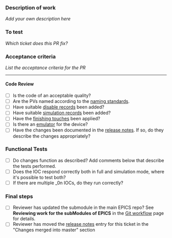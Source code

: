 ### Description of work

*Add your own description here*

### To test

*Which ticket does this PR fix?*

### Acceptance criteria

*List the acceptance criteria for the PR*

---

#### Code Review

- [ ] Is the code of an acceptable quality?
- [ ] Are the PVs named according to the [naming standards](https://github.com/ISISComputingGroup/ibex_developers_manual/wiki/PV-Naming).
- [ ] Have suitable [disable records](https://github.com/ISISComputingGroup/ibex_developers_manual/wiki/Disable-records) been added?
- [ ] Have suitable [simulation records](https://github.com/ISISComputingGroup/ibex_developers_manual/wiki/Record-Simulation) been added?
- [ ] Have the [finishing touches](https://github.com/ISISComputingGroup/ibex_developers_manual/wiki/IOC-Finishing-Touches) been applied?
- [ ] Is there an [emulator](https://github.com/ISISComputingGroup/ibex_developers_manual/wiki/Emulating-Devices) for the device?
- [ ] Have the changes been documented in the [release notes](https://github.com/ISISComputingGroup/IBEX/wiki/ReleaseNotes_Dev). If so, do they describe the changes appropriately?

### Functional Tests

- [ ] Do changes function as described? Add comments below that describe the tests performed.
- [ ] Does the IOC respond correctly both in full and simulation mode, where it's possible to test both?
- [ ] If there are multiple _0n IOCs, do they run correctly?

### Final steps

- [ ] Reviewer has updated the submodule in the main EPICS repo? See **Reviewing work for the subModules of EPICS** in the [Git workflow](https://github.com/ISISComputingGroup/ibex_developers_manual/wiki/Git-workflow) page for details.
- [ ] Reviewer has moved the [release notes](https://github.com/ISISComputingGroup/IBEX/wiki/ReleaseNotes_Dev) entry for this ticket in the "Changes merged into master" section